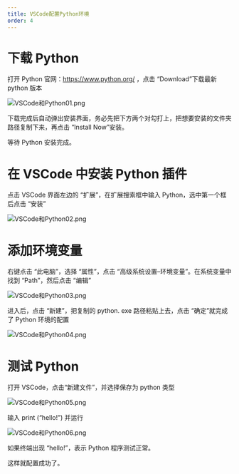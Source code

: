 ```yaml
---
title: VSCode配置Python环境
order: 4
--- 
```



# 下载 Python

打开 Python 官网：https://www.python.org/ ，点击 “Download”下载最新 python 版本

![VSCode和Python01.png](https://zhf-picture.oss-cn-qingdao.aliyuncs.com/my-img/VSCode和Python01.png)

下载完成后自动弹出安装界面，务必先把下方两个对勾打上，把想要安装的文件夹路径复制下来，再点击 “Install Now”安装。

等待 Python 安装完成。

# 在 VSCode 中安装 Python 插件

点击 VSCode 界面左边的 “扩展”，在扩展搜索框中输入 Python，选中第一个框后点击 “安装”

![VSCode和Python02.png](https://zhf-picture.oss-cn-qingdao.aliyuncs.com/my-img/VSCode和Python02.png)

# 添加环境变量

右键点击 “此电脑”，选择 “属性”，点击 “高级系统设置–环境变量”。在系统变量中找到 “Path”，然后点击 “编辑”

![VSCode和Python03.png](https://zhf-picture.oss-cn-qingdao.aliyuncs.com/my-img/VSCode和Python03.png)

进入后，点击 “新建”，把复制的 python. exe 路径粘贴上去，点击 “确定”就完成了 Python 环境的配置

![VSCode和Python04.png](https://zhf-picture.oss-cn-qingdao.aliyuncs.com/my-img/VSCode和Python04.png)

# 测试 Python

打开 VSCode，点击“新建文件”，并选择保存为 python 类型

![VSCode和Python05.png](https://zhf-picture.oss-cn-qingdao.aliyuncs.com/my-img/VSCode和Python05.png)

输入 print (“hello!”) 并运行

![VSCode和Python06.png](https://zhf-picture.oss-cn-qingdao.aliyuncs.com/my-img/VSCode和Python06.png)

如果终端出现 “hello!”，表示 Python 程序测试正常。

这样就配置成功了。